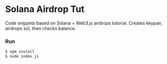 # Solana Airdrop Tut

Code snippets based on Solana + Web3.js airdrops tutorial. Creates keypair, airdrops sol, then checks balance.

### Run

```bash
$ npm install
$ node index.js
```